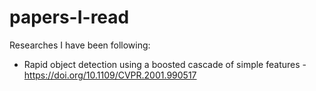# papers-I-read
Researches I have been following:

- Rapid object detection using a boosted cascade of simple features - https://doi.org/10.1109/CVPR.2001.990517

